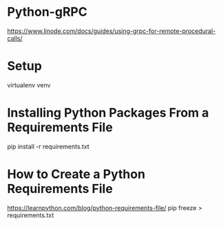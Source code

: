 # Python-gRPC
https://www.linode.com/docs/guides/using-grpc-for-remote-procedural-calls/

# Setup
virtualenv venv

# Installing Python Packages From a Requirements File
pip install -r requirements.txt

# How to Create a Python Requirements File
https://learnpython.com/blog/python-requirements-file/
pip freeze > requirements.txt
